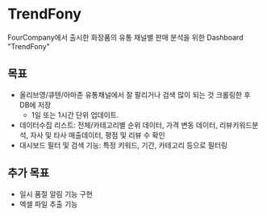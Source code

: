 # TrendFony
FourCompany에서 출시한 화장품의 유통 채널별 판매 분석을 위한 Dashboard "TrendFony"

## 목표
- 올리브영/큐텐/아마존 유통채널에서 잘 팔리거나 검색 많이 되는 것 크롤링한 후 DB에 저장
    - 1일 또는 1시간 단위 업데이트.
- 데이터수집 리스트: 전체/카테고리별 순위 데이터, 가격 변동 데이터, 리뷰키워드분석, 자사 및 타사 매출데이터, 평점 및 리뷰 수 확인
- 대시보드 필터 및 검색 기능: 특정 키워드, 기간, 카테고리 등으로 필터링

## 추가 목표
- 일시 품절 알림 기능 구현
- 엑셀 파일 추출 기능
